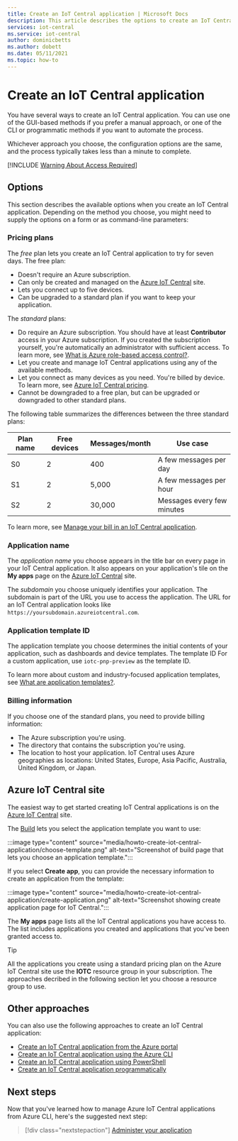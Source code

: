 ```yaml
---
title: Create an IoT Central application | Microsoft Docs
description: This article describes the options to create an IoT Central application including from the Azure IoT Central site, the Azure portal, and from a command-line environment.
services: iot-central
ms.service: iot-central
author: dominicbetts
ms.author: dobett
ms.date: 05/11/2021
ms.topic: how-to
---
```


# Create an IoT Central application

You have several ways to create an IoT Central application. You can use one of the GUI-based methods if you prefer a manual approach, or one of the CLI or programmatic methods if you want to automate the process.

Whichever approach you choose, the configuration options are the same, and the process typically takes less than a minute to complete.

[!INCLUDE [Warning About Access Required](../../../includes/iot-central-warning-contribitorrequireaccess.md)]

## Options

This section describes the available options when you create an IoT Central application. Depending on the method you choose, you might need to supply the options on a form or as command-line parameters:

### Pricing plans

The *free* plan lets you create an IoT Central application to try for seven days. The free plan:

- Doesn't require an Azure subscription.
- Can only be created and managed on the [Azure IoT Central](https://aka.ms/iotcentral) site.
- Lets you connect up to five devices.
- Can be upgraded to a standard plan if you want to keep your application.

The *standard* plans:

- Do require an Azure subscription. You should have at least **Contributor** access in your Azure subscription. If you created the subscription yourself, you're automatically an administrator with sufficient access. To learn more, see [What is Azure role-based access control?](../../role-based-access-control/overview.md).
- Let you create and manage IoT Central applications using any of the available methods.
- Let you connect as many devices as you need. You're billed by device. To learn more, see [Azure IoT Central pricing](https://azure.microsoft.com/pricing/details/iot-central/).
- Cannot be downgraded to a free plan, but can be upgraded or downgraded to other standard plans.

The following table summarizes the differences between the three standard plans:

| Plan name | Free devices | Messages/month | Use case |
| --------- | ------------ | -------------- | -------- |
| S0        | 2            | 400            | A few messages per day |
| S1        | 2            | 5,000          | A few messages per hour |
| S2        | 2            | 30,000         | Messages every few minutes |

To learn more, see [Manage your bill in an IoT Central application](howto-view-bill.md).

### Application name

The _application name_ you choose appears in the title bar on every page in your IoT Central application. It also appears on your application's tile on the **My apps** page on the [Azure IoT Central](https://aka.ms/iotcentral) site.

The _subdomain_ you choose uniquely identifies your application. The subdomain is part of the URL you use to access the application. The URL for an IoT Central application looks like `https://yoursubdomain.azureiotcentral.com`.

### Application template ID

The application template you choose determines the initial contents of your application, such as dashboards and device templates. The template ID For a custom application, use `iotc-pnp-preview` as the template ID.

To learn more about custom and industry-focused application templates, see [What are application templates?](concepts-app-templates.md).

### Billing information

If you choose one of the standard plans, you need to provide billing information:

- The Azure subscription you're using.
- The directory that contains the subscription you're using.
- The location to host your application. IoT Central uses Azure geographies as locations: United States, Europe, Asia Pacific, Australia, United Kingdom, or Japan.

## Azure IoT Central site

The easiest way to get started creating IoT Central applications is on the [Azure IoT Central](https://aka.ms/iotcentral) site.

The [Build](https://apps.azureiotcentral.com/build) lets you select the application template you want to use:

:::image type="content" source="media/howto-create-iot-central-application/choose-template.png" alt-text="Screenshot of build page that lets you choose an application template.":::

If you select **Create app**, you can provide the necessary information to create an application from the template:

:::image type="content" source="media/howto-create-iot-central-application/create-application.png" alt-text="Screenshot showing create application page for IoT Central.":::

The **My apps** page lists all the IoT Central applications you have access to. The list includes applications you created and applications that you've been granted access to.

> [!TIP]
> All the applications you create using a standard pricing plan on the Azure IoT Central site use the **IOTC** resource group in your subscription. The approaches decribed in the following section let you choose a resource group to use.

## Other approaches

You can also use the following approaches to create an IoT Central application:

- [Create an IoT Central application from the Azure portal](howto-manage-iot-central-from-portal.md#create-iot-central-applications)
- [Create an IoT Central application using the Azure CLI](howto-manage-iot-central-from-cli.md#create-an-application)
- [Create an IoT Central application using PowerShell](howto-manage-iot-central-from-powershell.md#create-an-application)
- [Create an IoT Central application programmatically](howto-manage-iot-central-programmatically.md)

## Next steps

Now that you've learned how to manage Azure IoT Central applications from Azure CLI, here's the suggested next step:

> [!div class="nextstepaction"]
> [Administer your application](howto-administer.md)
